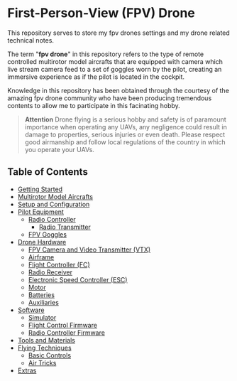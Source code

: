 First-Person-View (FPV) Drone
=============================

This repository serves to store my fpv drones settings and my drone related technical notes.

The term "**fpv drone**" in this repository refers to the type of remote controlled multirotor model aircrafts that are equipped with camera which live stream camera feed to a set of goggles worn by the pilot, creating an immersive experience as if the pilot is located in the cockpit.

Knowledge in this repository has been obtained through the courtesy of the amazing fpv drone community who have been producing tremendous contents to allow me to participate in this facinating hobby.

> **Attention**
> Drone flying is a serious hobby and safety is of paramount importance when operating any UAVs, any negligence could result in damage to properties, serious injuries or even death. Please respect good airmanship and follow local regulations of the country in which you operate your UAVs.

## Table of Contents

- [Getting Started]()
- [Multirotor Model Aircrafts]()
- [Setup and Configuration]()
- [Pilot Equipment]()
  - [Radio Controller]()
    - [Radio Transmitter]()
  - [FPV Goggles]()
- [Drone Hardware]()
  - [FPV Camera and Video Transmitter (VTX)]()
  - [Airframe]()
  - [Flight Controller (FC)]()
  - [Radio Receiver]()
  - [Electronic Speed Controller (ESC)]()
  - [Motor]()
  - [Batteries]()
  - [Auxiliaries]()
- [Software]()
  - [Simulator]()
  - [Flight Control Firmware]()
  - [Radio Controller Firmware]()
- [Tools and Materials]()
- [Flying Techniques]()
  - [Basic Controls]()
  - [Air Tricks]()
- [Extras]()